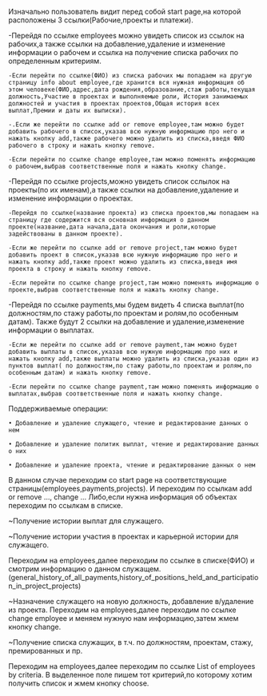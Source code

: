 Изначально пользователь видит перед собой start page,на которой расположены 3 ссылки(Рабочие,проекты и платежи). 

-Перейдя по ссылке employees можно увидеть список из ссылок на рабочих,а также ссылки на добавление,удаление и изменение информации о рабочем и ссылка на получение списка рабочих по определенным критериям.

	-Если перейти по ссылке(ФИО) из списка рабочих мы попадаем на другую страницу info about employee,где хранится вся нужная информация об этом человеке(ФИО,адрес,дата рождения,образование,стаж работы,текущая должность,Участие в проектах и выполняемые роли, История занимаемых должностей и участия в проектах проектов,Общая история всех выплат,Премии и даты их выписки).
	
	-.Если же перейти по ссылке add or remove employee,там можно будет добавить рабочего в список,указав всю нужную информацию про него и нажать кнопку add,также рабочего можно удалить из списка,введя ФИО рабочего в строку и нажать кнопку remove.
	
	-Если перейти по ссылке change employee,там можно поменять информацию о рабочем,выбрав соответственные поля и нажать кнопку change.
	

-Перейдя по ссылке projects,можно увидеть список сслылок на проекты(по их именам),а также ссылки на добавление,удаление и изменение информации о проектах.

	-Перейдя по ссылке(название проекта) из списка проектов,мы попадаем на страницу где содержится вся основная информация о данном проекте(название,дата начала,дата окончания и роли,которые задействованы в данном проекте).
	
	-Если же перейти по ссылке add or remove project,там можно будет добавить проект в список,указав всю нужную информацию про него и нажать кнопку add,также проект можно удалить из списка,введя имя  проекта в строку и нажать кнопку remove.
	
	-Если перейти по ссылке change project,там можно поменять информацию о проекте,выбрав соответственные поля и нажать кнопку change.
	

-Перейдя по ссылке payments,мы будем видеть 4 списка выплат(по должностям,по стажу работы,по проектам и ролям,по особенным датам). Также будут 2 ссылки на добавление и удаление,изменение информации о выплатах.

	-Если же перейти по ссылке add or remove payment,там можно будет добавить выплаты в список,указав всю нужную информацию про них и нажать кнопку add,также выплаты можно удалить из списка,указав один из пунктов выплат( по должностям,по стажу работы,по проектам и ролям,по особенным датам) и нажать кнопку remove.
	
	-Если перейти по ссылке change payment,там можно поменять информацию о выплатах,выбрав соответственные поля и нажать кнопку change.
	


Поддерживаемые операции:

    • Добавление и удаление служащего, чтение и редактирование данных о нем
    
    • Добавление и удаление политик выплат, чтение и редактирование данных о них
    
    • Добавление и удаление проекта, чтение и редактирование данных о нем
    
В данном случае переходим со start page на соответствующие страницы(employees,payments,projects). И переходим по ссылкам add or remove …, change … Либо,если нужна информация об объектах переходим по ссылкам в списке.



~Получение истории выплат для служащего. 

~Получение истории участия в проектах и карьерной истории для служащего.

Переходим на employees,далее переходим по ссылке в списке(ФИО) и смотрим информацию о данном служащем.(general_history_of_all_payments,history_of_positions_held_and_participation_in_project_projects)

~Назначение служащего на новую должность, добавление в/удаление из проекта. Переходим на employees,далее переходим по ссылке change employee и меняем нужную нам информацию,затем жмем кнопку change.

~Получение списка служащих, в т.ч. по должностям, проектам, стажу, премированных и пр.

Переходим на employees,далее переходим по ссылке List of employees by criteria. В выделенное поле пишем тот критерий,по которому хотим получить список и жмем кнопку choose.

